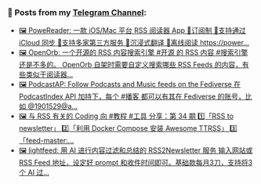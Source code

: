 ### 📰 Posts from my [Telegram Channel](https://t.me/s/aboutrss):
<!-- BLOG-POST-LIST:START -->
- [🖼 PoweReader: 一款 iOS/Mac 平台 RSS 阅读器 App 🔸订阅制 🔸支持通过 iCloud 同步 🔸支持多家第三方服务 🔸沉浸式翻译 🔸离线阅读 https://power...](https://t.me/aboutrss/1452)
- [🖼 OpenOrb: 一个开源的 RSS 内容搜索引擎 #开源 的 RSS 内容 #搜索引擎 还是不多的。 OpenOrb 自架时需要自定义搜索哪些 RSS Feeds 的内容，有些类似于阅读器...](https://t.me/aboutrss/1451)
- [🖼 PodcastAP: Follow Podcasts and Music feeds on the Fediverse 在 PodcastIndex API 加持下，每个 #播客 都可以有其在 Fediverse 的账号，比如 @1901529@a...](https://t.me/aboutrss/1450)
- [🖼 与 RSS 有关的 Coding 向 #教程 #工具 分享：第 34 期 1️⃣「RSS to newsletter」 2️⃣「利用 Docker Compose 安装 Awesome TTRSS」 3️⃣「feed-master:...](https://t.me/aboutrss/1449)
- [🖼 lightfeed: 用 AI 进行内容过滤和总结的 RSS2Newsletter 服务 输入网站或 RSS Feed 地址，设定好 prompt 和收件时间即可。基础款每月3刀，支持将3个 AI 过...](https://t.me/aboutrss/1448)
<!-- BLOG-POST-LIST:END -->

<!--
**AboutRSS/AboutRSS** is a ✨ _special_ ✨ repository because its `README.md` (this file) appears on your GitHub profile.

Here are some ideas to get you started:

- 🔭 I’m currently working on ...
- 🌱 I’m currently learning ...
- 👯 I’m looking to collaborate on ...
- 🤔 I’m looking for help with ...
- 💬 Ask me about ...
- 📫 How to reach me: ...
- 😄 Pronouns: ...
- ⚡ Fun fact: ...
-->

